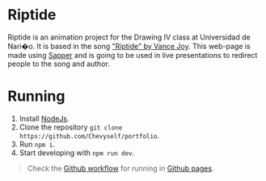 Riptide
===

Riptide is an animation project for the Drawing IV class at Universidad de Nari�o. It is based in the song ["Riptide" by Vance Joy](https://open.spotify.com/track/3JvrhDOgAt6p7K8mDyZwRd). This web-page is made using [Sapper](https://sapper.svelte.dev/) and is going to be used in live presentations to redirect people to the song and author.

# Running
1. Install [NodeJs](https://nodejs.org/en/).
2. Clone the repository `git clone https://github.com/Chevyself/portfolio`.
3. Run `npm i`.
4. Start developing with `npm run dev`.

> Check the [Github workflow](https://github.com/Chevyself/portfolio/tree/master/.github/workflows) for running in [Github pages](https://pages.github.com/).
